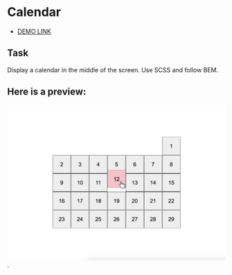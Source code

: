 # Calendar

- [DEMO LINK](https://lanebx.github.io/layout_calendar/)


## Task
Display a calendar in the middle of the screen. Use SCSS and follow BEM. 

## Here is a preview:
![reference image](reference.png).
